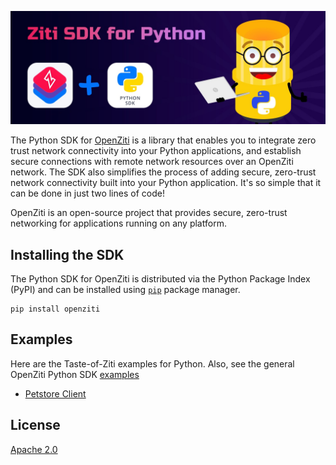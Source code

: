 ![Ziggy loves python](https://raw.githubusercontent.com/openziti/branding/main/images/banners/Python.jpg)

The Python SDK for [OpenZiti](https://github.com/openziti/ziti) is a library that enables you to integrate zero trust network connectivity into your Python 
applications, and establish secure connections with remote network resources over an OpenZiti network. The SDK also 
simplifies the process of adding secure, zero-trust network connectivity built into your Python application. It's so 
simple that it can be done in just two lines of code!

OpenZiti is an open-source project that provides secure, zero-trust networking for applications running on any platform.

## Installing the SDK

The Python SDK for OpenZiti is distributed via the Python Package Index (PyPI) and can be installed using 
[`pip`](https://pypi.org/project/openziti/) package manager.

```shell
pip install openziti
```

## Examples
Here are the Taste-of-Ziti examples for Python.  Also, see the general OpenZiti Python SDK [examples](https://github.com/openziti/ziti-sdk-py/tree/main/sample)
* [Petstore Client](petstoreClient)


## License
[Apache 2.0](../LICENSE)

